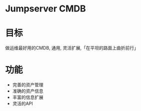 # Jumpserver CMDB

# 目标

做运维最好用的CMDB, 通用, 灵活扩展,「在平坦的路面上曲折前行」

# 功能

+ 完善的资产管理
+ 准确的资产信息
+ 丰富的信息扩展
+ 灵活的API
